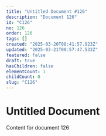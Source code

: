 ```yaml
---
title: "Untitled Document #126"
description: "Document 126"
id: "C126"
no: 126
order: 126
tags: []
created: "2025-03-20T08:41:57.923Z"
updated: "2025-03-21T00:57:47.533Z"
featured: false
draft: true
hasChildren: false
elementCount: 1
childCount: 0
slug: "C126"
---
```


# Untitled Document

Content for document 126
